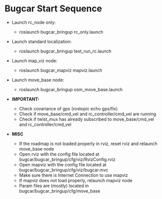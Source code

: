 # Bugcar Start Sequence
 - Launch rc_node only:
	- roslaunch bugcar_bringup rc_only.launch
 - Launch standard localization:
	- roslaunch bugcar_bringup test_run_rc.launch
 - Launch map_viz node:
	- roslaunch bugcar_mapviz mapviz.launch
 - Launch move_base node:
	- roslaunch bugcar_bringup osm_move_base.launch
 
 - **IMPORTANT:**
	- Check covariance of gps (rostopic echo gps/fix)
	- Check if move\_base/cmd\_vel and rc\_controller/cmd_vel are running
	- Check if twist\_mux has already subscribed to move\_base/cmd\_vel and rc\_controller/cmd_vel

- **MISC**
	- If the roadmap is not loaded properly in rviz, reset rviz and relaunch move_base node
	- Open rviz with the config file located at bugcar/bugcar_bringup/cfg/viz/RvizConfig.rviz
	- Open mapviz with the config file located at bugcar/bugcar_bringup/cfg/viz/bugcar.mvc
	- Make sure there is Internet Connection to use mapviz
	- If mapviz does not load properly, relaunch mapviz node
	- Param files are (mostly) located in bugcar/bugcar\_bringup/cfg/move_base

